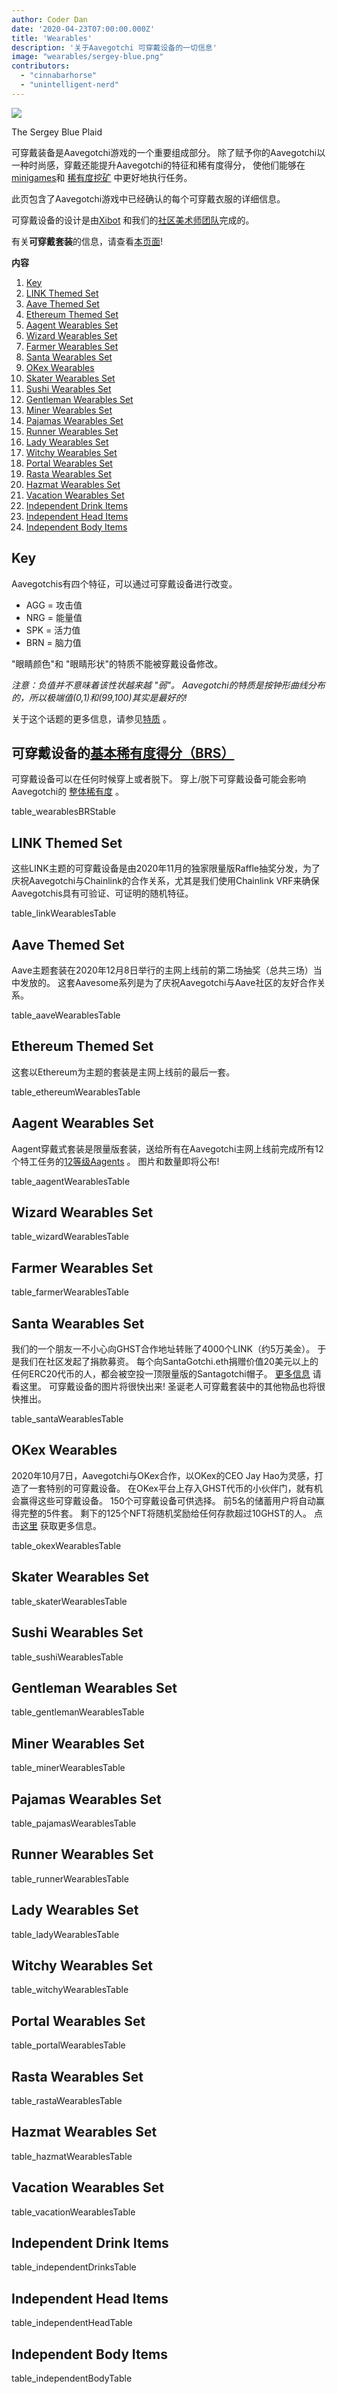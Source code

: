 ```yaml
---
author: Coder Dan
date: '2020-04-23T07:00:00.000Z'
title: 'Wearables'
description: '关于Aavegotchi 可穿戴设备的一切信息'
image: "wearables/sergey-blue.png"
contributors:
  - "cinnabarhorse"
  - "unintelligent-nerd"
---
```


<div class="headerImageContainer">
<img class="headerImage" src="/wearables/sergey-blue.png">
<p class="headerImageText">The Sergey Blue Plaid</p>
</div>

可穿戴装备是Aavegotchi游戏的一个重要组成部分。 除了赋予你的Aavegotchi以一种时尚感，穿戴还能提升Aavegotchi的特征和稀有度得分， 使他们能够在 [minigames](https://wiki.aavegotchi.com/minigames)和 [稀有度挖矿](https://wiki.aavegotchi.com/rarity-farming) 中更好地执行任务。

此页包含了Aavegotchi游戏中已经确认的每个可穿戴衣服的详细信息。

可穿戴设备的设计是由[Xibot](/team#xibot) 和我们的[社区美术师团队](/aartist)完成的。

有关**可穿戴套装**的信息，请查看[本页面](/sets)!

<div class="contentsBox">

**内容**

<ol>
<li><a href=#key>Key</a></li>
<li><a href=#link-themed-set>LINK Themed Set</a></li>
<li><a href=#aave-themed-set>Aave Themed Set</a></li>
<li><a href=#ethereum-themed-set>Ethereum Themed Set</a></li>
<li><a href=#aagent-wearables-set>Aagent Wearables Set</a></li>
<li><a href=#wizard-wearables-set>Wizard Wearables Set</a></li>
<li><a href=#farmer-wearables-set>Farmer Wearables Set</a></li>
<li><a href=#santa-wearables-set>Santa Wearables Set</a></li>
<li><a href=#okex-wearables>OKex Wearables</a></li>
<li><a href=#skater-wearables-set>Skater Wearables Set</a></li>
<li><a href=#sushi-wearables-set>Sushi Wearables Set</a></li>
<li><a href=#gentleman-wearables-set>Gentleman Wearables Set</a></li>
<li><a href=#miner-wearables-set>Miner Wearables Set</a></li>
<li><a href=#pajamas-wearables-set>Pajamas Wearables Set</a></li>
<li><a href=#runner-wearables-set>Runner Wearables Set</a></li>
<li><a href=#lady-wearables-set>Lady Wearables Set</a></li>
<li><a href=#witchy-wearables-set>Witchy Wearables Set</a></li>
<li><a href=#portal-wearables-set>Portal Wearables Set</a></li>
<li><a href=#rasta-wearables-set>Rasta Wearables Set</a></li>
<li><a href=#hazmat-wearables-set>Hazmat Wearables Set</a></li>
<li><a href=#vacation-wearables-set>Vacation Wearables Set</a></li>
<li><a href=#independent-drink-items>Independent Drink Items</a></li>
<li><a href=#independent-head-items>Independent Head Items</a></li>
<li><a href=#independent-body-items>Independent Body Items</a></li>
</ol>

</div>

## Key

Aavegotchis有四个特征，可以通过可穿戴设备进行改变。

* AGG = 攻击值
* NRG = 能量值
* SPK = 活力值
* BRN = 脑力值

"眼睛颜色"和 "眼睛形状"的特质不能被穿戴设备修改。

*注意：负值并不意味着该性状越来越 "弱"。 Aavegotchi的特质是按钟形曲线分布的，所以极端值(0,1)和(99,100)其实是最好的!*

关于这个话题的更多信息，请参见[特质](/traits) 。

## 可穿戴设备的[基本稀有度得分（BRS）](/rarity-farming#base-rarity-score)

可穿戴设备可以在任何时候穿上或者脱下。 穿上/脱下可穿戴设备可能会影响Aavegotchi的 [整体稀有度](https://wiki.aavegotchi.com/en/rarity-farming#base-rarity-score) 。

table_wearablesBRStable

## LINK Themed Set

这些LINK主题的可穿戴设备是由2020年11月的独家限量版Raffle抽奖分发，为了庆祝Aavegotchi与Chainlink的合作关系，尤其是我们使用Chainlink VRF来确保Aavegotchis具有可验证、可证明的随机特征。

table_linkWearablesTable

## Aave Themed Set

Aave主题套装在2020年12月8日举行的主网上线前的第二场抽奖（总共三场）当中发放的。 这套Aavesome系列是为了庆祝Aavegotchi与Aave社区的友好合作关系。

table_aaveWearablesTable

## Ethereum Themed Set

这套以Ethereum为主题的套装是主网上线前的最后一套。

table_ethereumWearablesTable

## Aagent Wearables Set

Aagent穿戴式套装是限量版套装，送给所有在Aavegotchi主网上线前完成所有12个特工任务的[12等级Aagents](/missions) 。 图片和数量即将公布!

table_aagentWearablesTable

## Wizard Wearables Set

table_wizardWearablesTable

## Farmer Wearables Set

table_farmerWearablesTable

## Santa Wearables Set

我们的一个朋友一不小心向GHST合作地址转账了4000个LINK（约5万美金）。 于是我们在社区发起了捐款募资。 每个向SantaGotchi.eth捐赠价值20美元以上的任何ERC20代币的人，都会被空投一顶限量版的Santagotchi帽子。 [更多信息](https://twitter.com/aavegotchi/status/1339738554906243072) 请看这里。 可穿戴设备的图片将很快出来!  圣诞老人可穿戴套装中的其他物品也将很快推出。

table_santaWearablesTable

## OKex Wearables

2020年10月7日，Aavegotchi与OKex合作，以OKex的CEO Jay Hao为灵感，打造了一套特别的可穿戴设备。 在OKex平台上存入GHST代币的小伙伴门，就有机会赢得这些可穿戴设备。 150个可穿戴设备可供选择。 前5名的储蓄用户将自动赢得完整的5件套。 剩下的125个NFT将随机奖励给任何存款超过10GHST的人。 点击[这里](https://aavegotchi.medium.com/win-special-edition-aavegotchi-x-okex-wearable-nfts-d41728e1f7d2) 获取更多信息。

table_okexWearablesTable

## Skater Wearables Set

table_skaterWearablesTable

## Sushi Wearables Set

table_sushiWearablesTable

## Gentleman Wearables Set

table_gentlemanWearablesTable

## Miner Wearables Set

table_minerWearablesTable

## Pajamas Wearables Set

table_pajamasWearablesTable

## Runner Wearables Set

table_runnerWearablesTable

## Lady Wearables Set

table_ladyWearablesTable

## Witchy Wearables Set

table_witchyWearablesTable

## Portal Wearables Set

table_portalWearablesTable

## Rasta Wearables Set

table_rastaWearablesTable

## Hazmat Wearables Set

table_hazmatWearablesTable

## Vacation Wearables Set

table_vacationWearablesTable

## Independent Drink Items

table_independentDrinksTable

## Independent Head Items

table_independentHeadTable

## Independent Body Items

table_independentBodyTable